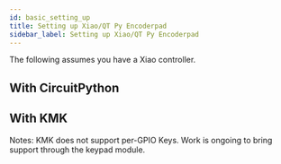 ```yaml
---
id: basic_setting_up
title: Setting up Xiao/QT Py Encoderpad
sidebar_label: Setting up Xiao/QT Py Encoderpad
---
```

The following assumes you have a Xiao controller.  


## With CircuitPython

## With KMK

Notes:  KMK does not support per-GPIO Keys.  Work is ongoing to bring support through the keypad module.
